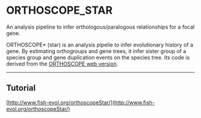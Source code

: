 # ORTHOSCOPE_STAR   
An analysis pipeline to infer orthologous/paralogous relationships for a focal gene.   

ORTHOSCOPE* (star) is an analysis pipelie to infer evolutionary history of a gene. By estimating orthogroups and gene trees, it infer sister group of a species group and gene duplication events on the species tree. Its code is derived from the [ORTHOSCOPE web version](https://github.com/jun-inoue/orthoscope).


---

## Tutorial
[http://www.fish-evol.org/orthoscopeStar/](http://www.fish-evol.org/orthoscopeStar/)


<br />  

